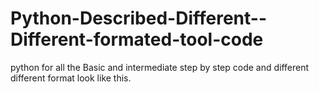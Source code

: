 # Python-Described-Different--Different-formated-tool-code
python for all the Basic and intermediate step by step code and different different format look like this.
